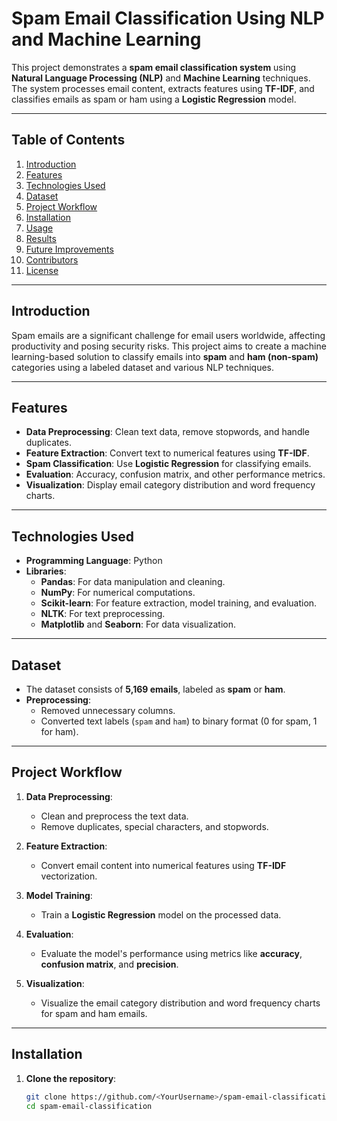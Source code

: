 # **Spam Email Classification Using NLP and Machine Learning**

This project demonstrates a **spam email classification system** using **Natural Language Processing (NLP)** and **Machine Learning** techniques. The system processes email content, extracts features using **TF-IDF**, and classifies emails as spam or ham using a **Logistic Regression** model.

---

## **Table of Contents**

1. [Introduction](#introduction)
2. [Features](#features)
3. [Technologies Used](#technologies-used)
4. [Dataset](#dataset)
5. [Project Workflow](#project-workflow)
6. [Installation](#installation)
7. [Usage](#usage)
8. [Results](#results)
9. [Future Improvements](#future-improvements)
10. [Contributors](#contributors)
11. [License](#license)

---

## **Introduction**

Spam emails are a significant challenge for email users worldwide, affecting productivity and posing security risks. This project aims to create a machine learning-based solution to classify emails into **spam** and **ham (non-spam)** categories using a labeled dataset and various NLP techniques.

---

## **Features**

- **Data Preprocessing**: Clean text data, remove stopwords, and handle duplicates.
- **Feature Extraction**: Convert text to numerical features using **TF-IDF**.
- **Spam Classification**: Use **Logistic Regression** for classifying emails.
- **Evaluation**: Accuracy, confusion matrix, and other performance metrics.
- **Visualization**: Display email category distribution and word frequency charts.

---

## **Technologies Used**

- **Programming Language**: Python  
- **Libraries**:  
  - **Pandas**: For data manipulation and cleaning.  
  - **NumPy**: For numerical computations.  
  - **Scikit-learn**: For feature extraction, model training, and evaluation.  
  - **NLTK**: For text preprocessing.  
  - **Matplotlib** and **Seaborn**: For data visualization.

---

## **Dataset**

- The dataset consists of **5,169 emails**, labeled as **spam** or **ham**.
- **Preprocessing**:
  - Removed unnecessary columns.
  - Converted text labels (`spam` and `ham`) to binary format (0 for spam, 1 for ham).

---

## **Project Workflow**

1. **Data Preprocessing**:  
   - Clean and preprocess the text data.
   - Remove duplicates, special characters, and stopwords.

2. **Feature Extraction**:  
   - Convert email content into numerical features using **TF-IDF** vectorization.

3. **Model Training**:  
   - Train a **Logistic Regression** model on the processed data.

4. **Evaluation**:  
   - Evaluate the model's performance using metrics like **accuracy**, **confusion matrix**, and **precision**.

5. **Visualization**:  
   - Visualize the email category distribution and word frequency charts for spam and ham emails.

---

## **Installation**

1. **Clone the repository**:
   ```bash
   git clone https://github.com/<YourUsername>/spam-email-classification.git
   cd spam-email-classification

